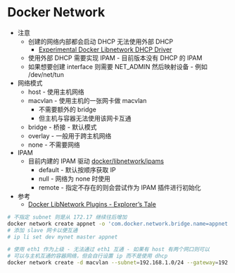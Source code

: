 
# Docker Network

* 注意
  * 创建的网络内部都会启动 DHCP 无法使用外部 DHCP
    * [Experimental Docker Libnetwork DHCP Driver](https://gist.github.com/nerdalert/3d2b891d41e0fa8d688c)
  * 使用外部 DHCP 需要实现 IPAM - 目前版本没有 DHCP 的 IPAM
  * 如果想要创建 interface 则需要 NET_ADMIN 然后映射设备 - 例如 /dev/net/tun
* 网络模式
  * host - 使用主机网络
  * macvlan - 使用主机的一张网卡做 macvlan
    * 不需要额外的 bridge
    * 但主机与容器无法使用该网卡互通
  * bridge - 桥接 - 默认模式
  * overlay - 一般用于跨主机网络
  * none - 不需要网络
* IPAM
  * 目前内建的 IPAM 驱动 [docker/libnetwork/ipams](https://github.com/docker/libnetwork/tree/master/ipams)
    * default - 默认按顺序获取 IP
    * null - 网络为 none 时使用
    * remote - 指定不存在的则会尝试作为 IPAM 插件进行初始化
* 参考
  * [Docker LibNetwork Plugins - Explorer’s Tale](https://pc.nanog.org/static/published/meetings/NANOG72/1552/20180219_Greenberg_Docker_Libnetwork_Drivers__v1.pdf)

```bash
# 不指定 subnet 则是从 172.17 继续往后增加
docker network create appnet -o 'com.docker.network.bridge.name=appnet'
# 添加 slave 网卡以便互通
# ip li set dev mynet master appnet

# 使用 eth1 作为上级 - 无法通过 eth1 互通 - 如果有 host 有两个网口则可以
# 可以与主机互通的容器网络，但会自行设置 ip 而不是使用 dhcp
docker network create -d macvlan --subnet=192.168.1.0/24 --gateway=192.168.1.1 -o parent=eth1 appnet
```

